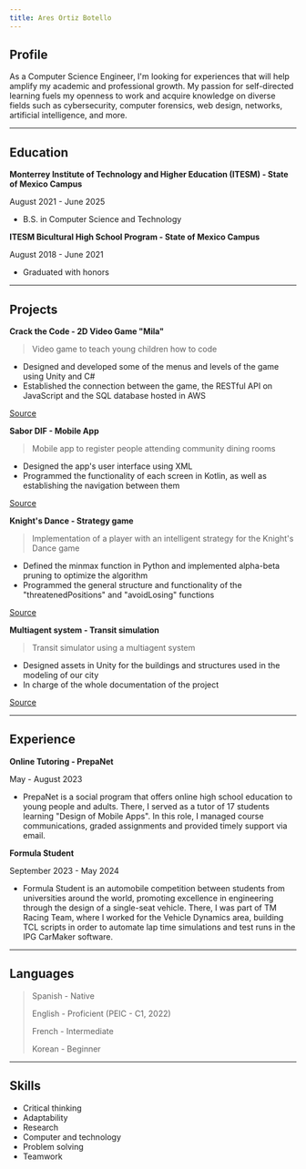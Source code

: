 ```yaml
---
title: Ares Ortiz Botello
---
```


## Profile

As a Computer Science Engineer, I'm looking for experiences that will help amplify my academic and professional growth. My passion for self-directed learning fuels my openness to work and acquire knowledge on diverse fields such as cybersecurity, computer forensics, web design, networks, artificial intelligence, and more.

* * *

## Education
**Monterrey Institute of Technology and Higher Education (ITESM) - State of Mexico Campus**

August 2021 - June 2025
* B.S. in Computer Science and Technology

**ITESM Bicultural High School Program - State of Mexico Campus**

August 2018 - June 2021
* Graduated with honors

* * *

## Projects
**Crack the Code - 2D Video Game "Mila"**
> Video game to teach young children how to code

* Designed and developed some of the menus and levels of the game using Unity and C#
* Established the connection between the game, the RESTful API on JavaScript and the SQL database hosted in AWS
  
[Source](https://github.com/aresortiz/Mila-backend.git)

**Sabor DIF - Mobile App**
> Mobile app to register people attending community dining rooms

* Designed the app's user interface using XML
* Programmed the functionality of each screen in Kotlin, as well as establishing the navigation between them
  
[Source](https://github.com/aresortiz/SaborDIF.git)

**Knight's Dance - Strategy game**
> Implementation of a player with an intelligent strategy for the Knight's Dance game

* Defined the minmax function in Python and implemented alpha-beta pruning to optimize the algorithm 
* Programmed the general structure and functionality of the "threatenedPositions" and "avoidLosing" functions

[Source](https://github.com/aresortiz/CaballosBailarines.git)

**Multiagent system - Transit simulation**
> Transit simulator using a multiagent system

* Designed assets in Unity for the buildings and structures used in the modeling of our city
* In charge of the whole documentation of the project
  
[Source](https://github.com/aresortiz/trans-project.git)

* * *

## Experience
**Online Tutoring - PrepaNet**

May - August 2023
* PrepaNet is a social program that offers online high school education to young people and adults. There, I served as a tutor of 17 students learning "Design of Mobile Apps". In this role, I managed course communications, graded assignments and provided timely support via email.

**Formula Student**

September 2023 - May 2024
* Formula Student is an automobile competition between students from universities around the world, promoting excellence in engineering through the design of a single-seat vehicle. There, I was part of TM Racing Team, where I worked for the Vehicle Dynamics area, building TCL scripts in order to automate lap time simulations and test runs in the IPG CarMaker software.

* * *

## Languages

> Spanish - Native
>
> English - Proficient (PEIC - C1, 2022)
>
> French - Intermediate
>
> Korean - Beginner

* * *

## Skills

*   Critical thinking
*   Adaptability
*   Research
*   Computer and technology
*   Problem solving
*   Teamwork
